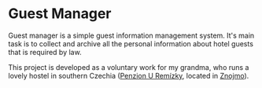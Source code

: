 # Guest Manager

Guest manager is a simple guest information management system. It's main task is to collect and archive all the personal information about hotel guests that is required by law.

This project is developed as a voluntary work for my grandma, who runs a lovely hostel in southern Czechia ([Penzion U Remízky](https://www.penzionuremizky.cz/), located in [Znojmo](https://goo.gl/maps/cUgtFYcQRquecumt6)).
